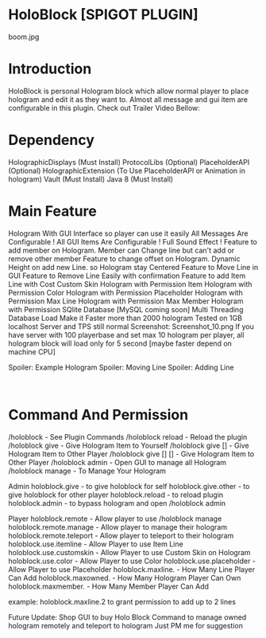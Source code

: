 # HoloBlock [SPIGOT PLUGIN]
boom.jpg ​

# Introduction
HoloBlock is personal Hologram block which allow normal player to place hologram and edit it as they want to. Almost all message and gui item are configurable in this plugin.
Check out Trailer Video Bellow:

# Dependency
HolographicDisplays (Must Install)
ProtocolLibs (Optional)
PlaceholderAPI (Optional)
HolographicExtension (To Use PlaceholderAPI or Animation in hologram)
Vault (Must Install)
Java 8 (Must Install)

# Main Feature
Hologram With GUI Interface so player can use it easily
All Messages Are Configurable !
All GUI Items Are Configurable !
Full Sound Effect !
Feature to add member on Hologram. Member can Change line but can't add or remove other member
Feature to change offset on Hologram.
Dynamic Height on add new Line. so Hologram stay Centered
Feature to Move Line in GUI
Feature to Remove Line Easily with confirmation
Feature to add Item Line with Cost
Custom Skin Hologram with Permission
Item Hologram with Permission
Color Hologram with Permission
Placeholder Hologram with Permission
Max Line Hologram with Permission
Max Member Hologram with Permission
SQlite Database [MySQL coming soon]
Multi Threading Database Load Make it Faster
more than 2000 hologram Tested on 1GB localhost Server and TPS still normal
Screenshot:
 Screenshot_10.png 
If you have server with 100 playerbase and set max 10 hologram per player, all hologram block will load only for 5 second [maybe faster depend on machine CPU]

 Spoiler: Example Hologram
Spoiler: Moving Line
Spoiler: Adding Line

​
# Command And Permission
/holoblock - See Plugin Commands
/holoblock reload - Reload the plugin
/holoblock give - Give Hologram Item to Yourself
/holoblock give [<player>] - Give Hologram Item to Other Player
/holoblock give [<player>] [<amount>] - Give Hologram Item to Other Player
/holoblock admin - Open GUI to manage all Hologram
/holoblock manage - To Manage Your Hologram

Admin
holoblock.give - to give holoblock for self
holoblock.give.other - to give holoblock for other player
holoblock.reload - to reload plugin
holoblock.admin - to bypass hologram and open /holoblock admin

Player
holoblock.remote - Allow player to use /holoblock manage
holoblock.remote.manage - Allow player to manage their hologram
holoblock.remote.teleport - Allow player to teleport to their hologram 
holoblock.use.itemline - Allow Player to use Item Line
holoblock.use.customskin - Allow Player to use Custom Skin on Hologram
holoblock.use.color - Allow Player to use Color
holoblock.use.placeholder - Allow Player to use Placeholder
holoblock.maxline.<amount> - How Many Line Player Can Add
holoblock.maxowned.<amount> - How Many Hologram Player Can Own
holoblock.maxmember.<amount> - How Many Member Player Can Add

example:
holoblock.maxline.2 to grant permission to add up to 2 lines

Future Update:
Shop GUI to buy Holo Block
Command to manage owned hologram remotely and teleport to hologram
Just PM me for suggestion
